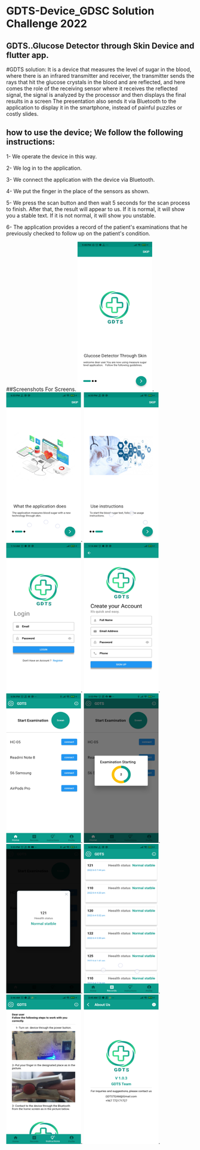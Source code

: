 # GDTS-Device_GDSC Solution Challenge 2022

## GDTS..Glucose Detector through Skin Device and flutter app.

#GDTS solution: 
 It is a device that measures the level of sugar in the blood, where there is an infrared transmitter and receiver, the transmitter sends the rays that hit the glucose crystals in the blood and are reflected, and here comes the role of the receiving sensor where it receives the reflected signal, the signal is analyzed by the processor and then displays the final results in a screen The presentation also sends it via Bluetooth to the application to display it in the smartphone, instead of painful puzzles or costly slides.
 ## how to use the device; We follow the following instructions: 
1- We operate the device in this way. 

2- We log in to the application. 

3- We connect the application with the device via Bluetooth. 

4- We put the finger in the place of the sensors as shown. 

5- We press the scan button and then wait 5 seconds for the scan process to finish. After that, the result will appear to us. If it is normal, it will show you a stable text. If it is not normal, it will show you unstable. 

6- The application provides a record of the patient's examinations that he previously checked to follow up on the patient's condition.

##Screenshots For Screens.
<img src="https://github.com/ul8ziz/GDTS-Device-_GDSC-Solution-Challenge2022/blob/main/Screenshots/1.jpg" width="200" height="400">.
<img src="https://github.com/ul8ziz/GDTS-Device-_GDSC-Solution-Challenge2022/blob/main/Screenshots/2.jpg" width="200" height="400">.
<img src="https://github.com/ul8ziz/GDTS-Device-_GDSC-Solution-Challenge2022/blob/main/Screenshots/3.jpg" width="200" height="400">
<img src="https://github.com/ul8ziz/GDTS-Device-_GDSC-Solution-Challenge2022/blob/main/Screenshots/4.jpg" width="200" height="400">.
<img src="https://github.com/ul8ziz/GDTS-Device-_GDSC-Solution-Challenge2022/blob/main/Screenshots/5.jpg" width="200" height="400">.
<img src="https://github.com/ul8ziz/GDTS-Device-_GDSC-Solution-Challenge2022/blob/main/Screenshots/6.jpg" width="200" height="400">.
<img src="https://github.com/ul8ziz/GDTS-Device-_GDSC-Solution-Challenge2022/blob/main/Screenshots/7.jpg" width="200" height="400">.
<img src="https://github.com/ul8ziz/GDTS-Device-_GDSC-Solution-Challenge2022/blob/main/Screenshots/8.jpg" width="200" height="400">.
<img src="https://github.com/ul8ziz/GDTS-Device-_GDSC-Solution-Challenge2022/blob/main/Screenshots/9.jpg" width="200" height="400">.
<img src="https://github.com/ul8ziz/GDTS-Device-_GDSC-Solution-Challenge2022/blob/main/Screenshots/10.jpg" width="200" height="400">.
<img src="https://github.com/ul8ziz/GDTS-Device-_GDSC-Solution-Challenge2022/blob/main/Screenshots/11.jpg" width="200" height="400">.
